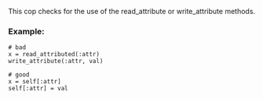 This cop checks for the use of the read_attribute or
write_attribute methods.

### Example:

    # bad
    x = read_attributed(:attr)
    write_attribute(:attr, val)

    # good
    x = self[:attr]
    self[:attr] = val